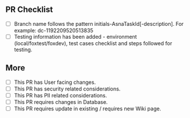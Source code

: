 ## PR Checklist
- [ ] Branch name follows the pattern initials-AsnaTaskId[-description]. For example: dc-1192209520513835
- [ ] Testing information has been added - environment (local/foxtest/foxdev), test cases checklist and steps followed for testing.

## More
- [ ] This PR has User facing changes. 
- [ ] This PR has security related considerations. 
- [ ] This PR has PII related considerations.
- [ ] This PR requires changes in Database.
- [ ] This PR requires update in existing / requires new Wiki page.
